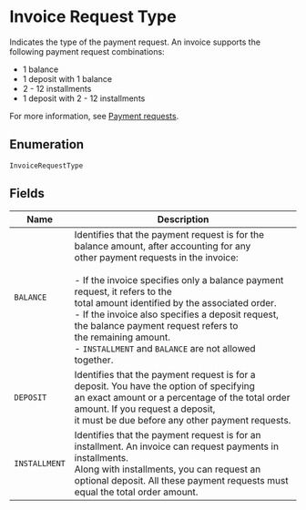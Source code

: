
# Invoice Request Type

Indicates the type of the payment request. An invoice supports the following payment request combinations:

- 1 balance
- 1 deposit with 1 balance
- 2 - 12 installments
- 1 deposit with 2 - 12 installments

For more information,
see [Payment requests](https://developer.squareup.com/docs/invoices-api/overview#payment-requests).

## Enumeration

`InvoiceRequestType`

## Fields

| Name | Description |
|  --- | --- |
| `BALANCE` | Identifies that the payment request is for the balance amount, after accounting for any<br>other payment requests in the invoice:<br><br>- If the invoice specifies only a balance payment request, it refers to the<br>  total amount identified by the associated order.<br>- If the invoice also specifies a deposit request, the balance payment request refers to<br>  the remaining amount.<br>- `INSTALLMENT` and `BALANCE` are not allowed together. |
| `DEPOSIT` | Identifies that the payment request is for a deposit. You have the option of specifying<br>an exact amount or a percentage of the total order amount. If you request a deposit,<br>it must be due before any other payment requests. |
| `INSTALLMENT` | Identifies that the payment request is for an installment. An invoice can request payments in installments.<br>Along with installments, you can request an optional deposit. All these payment requests must equal the total order amount. |

